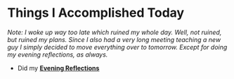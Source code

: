 # Things I Accomplished Today

_Note: I woke up way too late which ruined my whole day. Well, not ruined, but ruined my plans. Since I also had a very long meeting teaching a new guy I simply decided to move everything over to tomorrow. Except for doing my evening reflections, as always._

- Did my **[Evening Reflections](../../routines/evening-reflections.md)**
